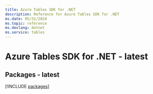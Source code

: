```yaml
---
title: Azure Tables SDK for .NET
description: Reference for Azure Tables SDK for .NET
ms.date: 05/31/2024
ms.topic: reference
ms.devlang: dotnet
ms.service: tables
---
```

# Azure Tables SDK for .NET - latest
## Packages - latest
[!INCLUDE [packages](tables-index.md)]